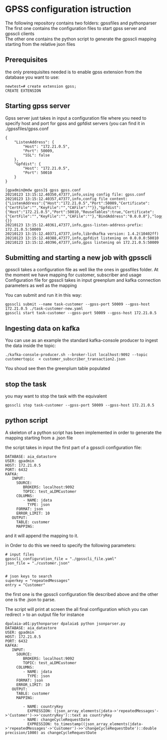 # GPSS configuration istruction

The following repository contains two folders: gpssfiles and pythonparser </br>
The first one contains the configuration files to start gpss server and gpsscli clients </br>
The other one contains the python script to generate the gpsscli mapping starting from the relative json files 

## Prerequisites

the only prerequisites needed is to enable gpss extension from the database you want to use:

```
newtest=# create extension gpss;
CREATE EXTENSION
```

## Starting gpss server

Gpss server just takes in input a configuration file where you need to specify host and port for gpss and gpfdist servers (you can find it in ./gpssfiles/gpss.conf </br>

```
{
    "ListenAddress": {
        "Host": "172.21.0.5",
        "Port": 50009,
        "SSL": false
    },
    "Gpfdist": {
        "Host": "172.21.0.5",
        "Port": 50010
    }
}
```
```
[gpadmin@mdw gpss]$ gpss gpss.conf 
20210123 13:15:12.40350,47377,info,using config file: gpss.conf
20210123 13:15:12.40357,47377,info,config file content:
{"ListenAddress":{"Host":"172.21.0.5","Port":50009,"Certificate":{"CertFile":"","KeyFile":"","CAFile":""}},"Gpfdist":{"Host":"172.21.0.5","Port":50010,"ReuseTables":true,"Certificate":{"CertFile":"","KeyFile":"","CAFile":""},"BindAddress":"0.0.0.0"},"logging":{}}
20210123 13:15:12.40361,47377,info,gpss-listen-address-prefix: 172.21.0.5:50009
20210123 13:15:12.40371,47377,info,librdkafka version: 1.4.2(10402ff)
20210123 13:15:12.40388,47377,info,gpfdist listening on 0.0.0.0:50010
20210123 13:15:12.40396,47377,info,gpss listening on 172.21.0.5:50009
```

## Submitting and starting a new job with gpsscli

gpsscli takes a configuration file as well like the ones in gpssfiles folder. At the moment we have mapping for customer, subscriber and usage</br>
Configuration file for gpsscli takes in input greenplum and kafka connection parameters as well as the mapping </br>

You can submit and run it in this way: </br>

```
gpsscli submit --name task-customer --gpss-port 50009 --gpss-host 172.21.0.5 ./task-customer-new.yaml
gpsscli start task-customer --gpss-port 50009 --gpss-host 172.21.0.5
```

## Ingesting data on kafka

You can use as an example the standard kafka-console producer to ingest the data inside the topic:

```
./kafka-console-producer.sh --broker-list localhost:9092 --topic customertopic  < customer_subscriber_transaction2.json 
```

You shoud see then the greenplum table populated

## stop the task

you may want to stop the task with the equivalent 

```
gpsscli stop task-customer --gpss-port 50009 --gpss-host 172.21.0.5

```

## python script

A skeleton of a python script has been implemented in order to generate the mapping starting from a .json file

the script takes in input the first part of a gpsscli configuration file:

```
DATABASE: aia_datastore
USER: gpadmin
HOST: 172.21.0.5
PORT: 6432
KAFKA:
   INPUT:
     SOURCE:
        BROKERS: localhost:9092
        TOPIC: test_aLDMCustomer
     COLUMNS:
        - NAME: jdata
          TYPE: json
     FORMAT: json
     ERROR_LIMIT: 10
   OUTPUT:
     TABLE: customer
     MAPPING:
```

and it will append the mapping to it.

in Order to do this we need to specify the following parameters:

```
# input files
gpsscli_configuration_file = "./gpsscli_file.yaml"
json_file = "./customer.json"


# json keys to search
superkey = "repeatedMessages"
entry = "Customer"
```

the first one is the gpsscli configuration file described above and the other one is the .json to parse.


The script will print at screen the all final configuration which you can redirect > to an output file for instance

```
dpalaia-a01:pythonparser dpalaia$ python jsonparser.py 
DATABASE: aia_datastore
USER: gpadmin
HOST: 172.21.0.5
PORT: 6432
KAFKA:
   INPUT:
     SOURCE:
        BROKERS: localhost:9092
        TOPIC: test_aLDMCustomer
     COLUMNS:
        - NAME: jdata
          TYPE: json
     FORMAT: json
     ERROR_LIMIT: 10
   OUTPUT:
     TABLE: customer
     MAPPING:

        - NAME: countryKey
          EXPRESSION: (json_array_elements(jdata->'repeatedMessages'->'Customer')->>'countryKey')::text as countryKey
        - NAME: changeCycleRequestDate
          EXPRESSION: to_timestamp((json_array_elements(jdata->'repeatedMessages'->'Customer')->>'changeCycleRequestDate')::double precision/1000) as changeCycleRequestDate
```

